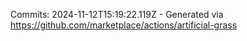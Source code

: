 Commits: 2024-11-12T15:19:22.119Z - Generated via https://github.com/marketplace/actions/artificial-grass
<br>
